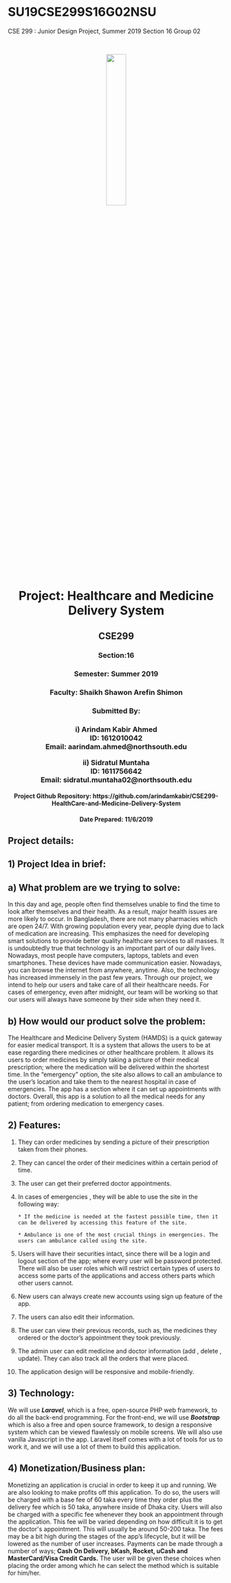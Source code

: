 # SU19CSE299S16G02NSU
CSE 299 : Junior Design Project, Summer 2019 Section 16 Group 02

<br>

<p align="center">
  <img width="30%" src="https://user-images.githubusercontent.com/51095007/60244697-c06b5f00-98dc-11e9-8f7b-5988019271b1.png">
</p>

<br>




<h1 align="center">Project: Healthcare and Medicine Delivery System</h1>

<h2 align="center">CSE299</h2>
<h3 align="center">Section:16</h3>
<h3 align="center">Semester: Summer 2019<h3>


<h3 align="center">Faculty: Shaikh Shawon Arefin Shimon <h3>
  
<h3 align="center">Submitted By:<h3>
  
<p align="center">i) Arindam Kabir Ahmed<br>
<strong>ID:</strong> 1612010042<br>
<strong>Email:</strong> aarindam.ahmed@northsouth.edu</p>


<p align="center">ii) Sidratul Muntaha<br>
<strong>ID:</strong> 1611756642<br>
<strong>Email:</strong> sidratul.muntaha02@northsouth.edu</p>

<h4 align="center">Project Github Repository: https://github.com/arindamkabir/CSE299-HealthCare-and-Medicine-Delivery-System
</h4>
<h4 align="center">Date Prepared: 11/6/2019</h4>


## **Project details:**
## **1) Project Idea in brief:**


## **a) What problem are we trying to solve:**
In this day and age, people often find themselves unable to find the time to look after themselves and their health. As a result, major health issues are more likely to occur. In Bangladesh, there are not many pharmacies which are open 24/7.  With growing population every year, people dying due to lack of medication are increasing. This emphasizes the need for developing smart solutions to provide better quality healthcare services to all masses. It is undoubtedly true that technology is an important part of our daily lives. Nowadays, most people have computers, laptops, tablets and even smartphones. These devices have made communication easier. Nowadays, you can browse the internet from anywhere, anytime. Also, the technology has increased immensely in the past few years. Through our project, we intend to help our users and take care of all their healthcare needs. For cases of emergency, even after midnight, our team will be working so that our users will always have someone by their side when they need it. 


## **b) How would our product solve the problem:**
The Healthcare and Medicine Delivery System (HAMDS) is a quick gateway for easier medical transport. It is a system that allows the users to be at ease regarding there medicines or other healthcare problem. It allows its users to order medicines by simply taking a picture of their medical prescription; where the medication will be delivered within the shortest time. In the “emergency” option, the site also allows to call an ambulance to the user’s location and take them to the nearest hospital in case of emergencies.  The app has a section where it can set up appointments with doctors. Overall, this app is a solution to all the medical needs for any patient; from ordering medication to emergency cases.

## 2) Features:
 1.	They can order medicines by sending a picture of their prescription taken from their phones. 
 2.	They can cancel the order of their medicines within a certain period of time.
 3.	The user can get their preferred doctor appointments.
 4.	In cases of emergencies , they will be able to use the site in the following way:
        
        * If the medicine is needed at the fastest possible time, then it can be delivered by accessing this feature of the site.
        
        * Ambulance is one of the most crucial things in emergencies. The users can ambulance called using the site.
 5.	Users will have their securities intact, since there will be a login and logout section of the app; where every user will be password protected. There will also be user roles which will restrict certain types of users to access some parts of the applications and access others parts which other users cannot. 
 6.	New users can always create new accounts using sign up feature of the app.
 7.	The users can also edit their information.
 8.	The user can view their previous records, such as, the medicines they ordered or the doctor’s appointment they took previously.
 9.	The admin user can edit medicine and doctor information (add , delete , update). They can also track all the orders that were placed.
 10.	The application design will be responsive and mobile-friendly.

## 3) Technology: 
We will use **_Laravel_**, which is a free, open-source PHP web framework, to do all the back-end programming. For the front-end, we will use **_Bootstrap_** which is also a free and open source framework, to design a responsive system which can be viewed flawlessly on mobile screens. We will also use vanilla Javascript in the app. Laravel itself comes with a lot of tools for us to work it, and we will use a lot of them to build this application. 


## 4) Monetization/Business plan:
Monetizing an application is crucial in order to keep it up and running. We are also looking to make profits off this application. To do so, the users will be charged with a base fee of 60 taka every time they order plus the delivery fee which is 50 taka, anywhere inside of Dhaka city. Users will also be charged with a specific fee whenever they book an appointment through the application. This fee will be varied depending on how difficult it is to get the doctor's appointment. This will usually be around 50-200 taka. The fees may be a bit high during the stages of the app’s lifecycle, but it will be lowered as the number of user increases.
Payments can be made through a number of ways; **Cash On Delivery, bKash, Rocket, uCash and MasterCard/Visa Credit Cards.** The user will be given these choices when placing the order among which he can select the method which is suitable for him/her.  

